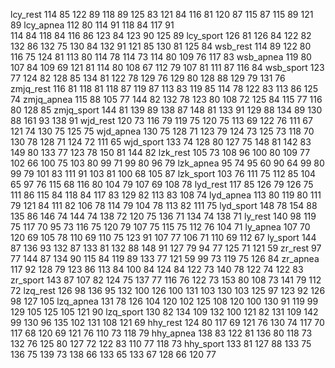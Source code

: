 lcy_rest
114 85
122 89
118 89
125 83
121 84
116 81
120 87
115 87
115 89
121 89
lcy_apnea
112 80
114 91
118 84
117 91 	
114 84
118 84
116 86
123 84 
123 90
125 89
lcy_sport
126 81
126 84
122 82
132 86
132 75
130 84
132 91
121 85
130 81
125 84
wsb_rest
114 89
122 80
116 75
124 81
113 80
114 78
114 73
114 80
109 76
117 83
wsb_apnea 
119 80
107 84
109 69
121 81
114 80
108 67
112 79
107 81
111 87
116 84
wsb_sport
123 77
124 82
128 85
134 81
122 78
129 76
129 80
128 88
129 79
131 76
zmjq_rest
116 81
118 81
118 87
119 87
113 83
119 85
114 78
122 83
113 86
125 74
zmjq_apnea
115 88
105 77
144 82
132 78
123 80
108 72
125 84
115 77
116 80
128 85
zmjq_sport
144 81
139 89
138 87
148 81
133 91
129 88
134 89
130 88
161 93
138 91
wjd_rest
120 73
116 79
119 75
120 75
113 69
122 76
111 67
121 74
130 75
125 75
wjd_apnea
130 75
128 71
123 79
124 73
125 73
118 70
130 78
128 71
124 72
111 65
wjd_sport
133 74
128 80
127 75
148 81
142 83
149 80
133 77
123 78
150 81
144 82
lzk_rest
105 73
108 96
100 80
109 77
102 66
100 75
103 80
99 71
99 80
96 79
lzk_apnea
95 74
95 60
90 64
99 80
99 79
101 83
111 91
103 81
100 68
105 87
lzk_sport
103 76
111 75
112 85
104 65
97 76
115 68
116 80
104 79
107 69
108 78
lyd_rest
117 85
126 79
126 75
111 86
115 84
118 84
117 83
129 82
113 83
108 74
lyd_apnea
113 80
119 80
111 79
121 84
111 82
106 78
114 79
104 78
113 82
111 75
lyd_sport
148 78
154 88
135 86
146 74
144 74
138 72
120 75
136 71
134 74
138 71
ly_rest
140 98
119 75
117 70
95 73
116 75
120 79
107 75
115 75
112 76
104 71
ly_apnea
107 70
120 69
105 78
110 69
110 75
123 91
107 77
106 71
110 69
112 67
ly_sport
144 87
136 93
132 87
133 81
132 88
148 91
127 79
94 77
125 71
121 59
zr_rest
97 77
144 87
134 90
115 84
119 89
133 77
121 59
99 73
119 75
126 84
zr_apnea
117 92
128 79
123 86
113 84
100 84
124 84
122 73
140 78
122 74
122 83
zr_sport
143 87
107 82
124 75
137 77
116 76
122 73
153 80
108 73
141 79
112 72
lzq_rest
126 98
136 95
132 100
126 100
131 103
130 103
125 97
123 92
126 98
127 105
lzq_apnea
131 78
126 104
120 102
125 108
120 100
130 91
119 99
129 105
125 105
121 90
lzq_sport
130 82
134 109
132 100
121 82
131 109
142 99
130 96
135 102
131 108
121 69
hhy_rest
124 80
117 69
121 76
130 74
117 70
117 68
120 69
121 76
110 73
118 79
hhy_apnea
138 83
122 81
136 80
118 73
132 76
125 80
127 72
122 83
110 77
118 73
hhy_sport
133 81
127 88
133 75
136 75
139 73
138 66
133 65
133 67
128 66
120 77